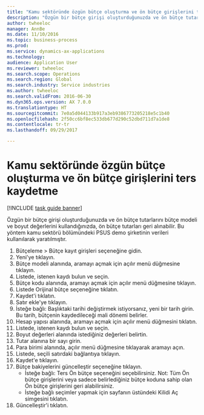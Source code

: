 ```yaml
--- 
title: "Kamu sektöründe özgün bütçe oluşturma ve ön bütçe girişlerini ters kaydetme"
description: "Özgün bir bütçe girişi oluşturduğunuzda ve ön bütçe tutarlarını bütçe modeli ve boyut değerlerini kullandığınızda, ön bütçe tutarları geri alınabilir."
author: twheeloc
manager: AnnBe
ms.date: 11/10/2016
ms.topic: business-process
ms.prod: 
ms.service: dynamics-ax-applications
ms.technology: 
audience: Application User
ms.reviewer: twheeloc
ms.search.scope: Operations
ms.search.region: Global
ms.search.industry: Service industries
ms.author: twheeloc
ms.search.validFrom: 2016-06-30
ms.dyn365.ops.version: AX 7.0.0
ms.translationtype: HT
ms.sourcegitcommit: 7e0a5d044133b917a3eb9386773205218e5c1b40
ms.openlocfilehash: 2f50cc6bf8ec533db677d290c52dbd711d7a1de8
ms.contentlocale: tr-tr
ms.lasthandoff: 09/29/2017

---
```

# <a name="create-an-original-budget-and-reverse-preliminary-budget-entries-in-the-public-sector"></a>Kamu sektöründe özgün bütçe oluşturma ve ön bütçe girişlerini ters kaydetme

[!INCLUDE [task guide banner](../../includes/task-guide-banner.md)]

Özgün bir bütçe girişi oluşturduğunuzda ve ön bütçe tutarlarını bütçe modeli ve boyut değerlerini kullandığınızda, ön bütçe tutarları geri alınabilir. Bu yöntem kamu sektörü bölümündeki PSUS demo şirketinin verileri kullanılarak yaratılmıştır.

1. Bütçeleme > Bütçe kayıt girişleri seçeneğine gidin.
2. Yeni'ye tıklayın.
3. Bütçe modeli alanında, aramayı açmak için açılır menü düğmesine tıklayın.
4. Listede, istenen kaydı bulun ve seçin.
5. Bütçe kodu alanında, aramayı açmak için açılır menü düğmesine tıklayın.
6. Listede Orijinal bütçe seçeneğine tıklatın.
7. Kaydet'i tıklatın.
8. Satır ekle'ye tıklayın.
9. İsteğe bağlı: Başlıktaki tarihi değiştirmek istiyorsanız, yeni bir tarih girin. Bu tarih, bütçenin kaydedileceği mali dönemi belirler.
10. Hesap yapısı alanında, aramayı açmak için açılır menü düğmesini tıklatın.
11. Listede, istenen kaydı bulun ve seçin.
12. Boyut değerleri alanında istediğiniz değerleri belirtin.
13. Tutar alanına bir sayı girin.
14. Para birimi alanında, açılır menü düğmesine tıklayarak aramayı açın.
15. Listede, seçili satırdaki bağlantıya tıklayın.
16. Kaydet'e tıklayın.
17. Bütçe bakiyelerini güncelleştir seçeneğine tıklayın.
    * İsteğe bağlı: Ters Ön bütçe seçeneğini seçebilirsiniz. Not: Tüm Ön bütçe girişlerini veya sadece belirlediğiniz bütçe koduna sahip olan Ön bütçe girişlerini geri alabilirsiniz.  
    * İsteğe bağlı seçimler yapmak için sayfanın üstündeki Kilidi Aç simgesini tıklatın.  
18. Güncelleştir'i tıklatın.


